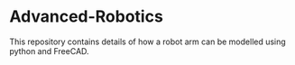 # Advanced-Robotics
This repository contains details of how a robot arm can be modelled using python and FreeCAD.  

